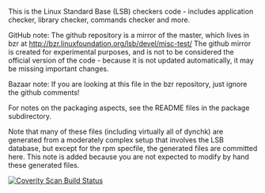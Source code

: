 This is the Linux Standard Base (LSB) checkers code - includes
application checker, library checker, commands checker and more.

GitHub note:
The github repository is a mirror of the master, which lives in bzr at
http://bzr.linuxfoundation.org/lsb/devel/misc-test/
The github mirror is created for experimental purposes, and is not to
be considered the official version of the code - because it is not
updated automatically, it may be missing important changes. 

Bazaar note:
If you are looking at this file in the bzr repository, just ignore
the github comments!

For notes on the packaging aspects, see the README files in the package
subdirectory.

Note that many of these files (including virtually all of dynchk) are
generated from a moderately complex setup that involves the LSB database,
but except for the rpm specfile, the generated files are committed here.
This note is added because you are not expected to modify by hand these
generated files.


[![Coverity Scan Build Status](https://img.shields.io/coverity/scan/882.svg)](https://scan.coverity.com/projects/lsb-checkers)
